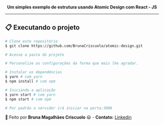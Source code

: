 <p align="center">
  <p align="center">
   <b>Um simples exemplo de estrutura usando Atomic Design com React - JS</b>
  </p>
</p>

---

## :clipboard: Executando o projeto

```bash
# Clone este repositório
$ git clone https://github.com/BrunaCriscuolo/atomic-design.git

# Acesse a pasta do projeto

# Personalize as configurações da forma que mais lhe agradar.

# Instalar as dependências
$ yarn # com yarn
$ npm install # com npm

# Iniciando a aplicação
$ yarn start # com yarn
$ npm start # com npm

# Por padrão o servidor irá iniciar na porta:3000
```

:construction_worker: Feito por **Bruna Magalhães Criscuolo** :smiley: - **Contato:** <a href="https://www.linkedin.com/in/bruna-m-b67948aa/">Linkedin</a>
